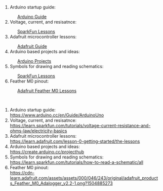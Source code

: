 <ol>
  <li>Arduino startup guide:</li>
      <ul style="list-style-type:none;">
      <li><a href="https://www.arduino.cc/en/Guide/ArduinoUno">Arduino Guide</a></li>
      </ul>
  <li>Voltage, current, and resisatnce:</li>
      <ul style="list-style-type:none;">
      <li><a href="https://learn.sparkfun.com/tutorials/voltage-current-resistance-and-ohms-law/electricity-basics">SparkFun Lessons</a></li>
      </ul>
  <li>Adafruit microcontroller lessons:</li>
      <ul style="list-style-type:none;">
      <li><a href="https://learn.adafruit.com/lesson-0-getting-started/the-lessons">Adafruit Guide</a></li>
      </ul>
  <li>Arduino based projects and ideas:</li>
      <ul style="list-style-type:none;">
      <li><a href="https://create.arduino.cc/projecthub">Arduino Projects</a></li>
      </ul>
  <li>Symbols for drawing and reading schematics:</li>
      <ul style="list-style-type:none;">
      <li><a href="https://learn.sparkfun.com/tutorials/how-to-read-a-schematic/all">SparkFun Lessons</a></li>
      </ul>
  <li>Feather M0 pinout:</li>
      <ul style="list-style-type:none;">
      <li><a href="https://cdn-learn.adafruit.com/assets/assets/000/046/243/original/adafruit_products_Feather_M0_Adalogger_v2.2-1.png?1504885273">Adafruit Feather M0 Lessons</a></li>
      </ul>
</ol> 
<br>

1. Arduino startup guide:  
https://www.arduino.cc/en/Guide/ArduinoUno 
2. Voltage, current, and resisatnce:  
https://learn.sparkfun.com/tutorials/voltage-current-resistance-and-ohms-law/electricity-basics
3. Adafruit microcontroller lessons:  
https://learn.adafruit.com/lesson-0-getting-started/the-lessons
4. Arduino based projects and ideas:  
https://create.arduino.cc/projecthub
5. Symbols for drawing and reading schematics:  
https://learn.sparkfun.com/tutorials/how-to-read-a-schematic/all
6. Feather M0 pinout:  
https://cdn-learn.adafruit.com/assets/assets/000/046/243/original/adafruit_products_Feather_M0_Adalogger_v2.2-1.png?1504885273
